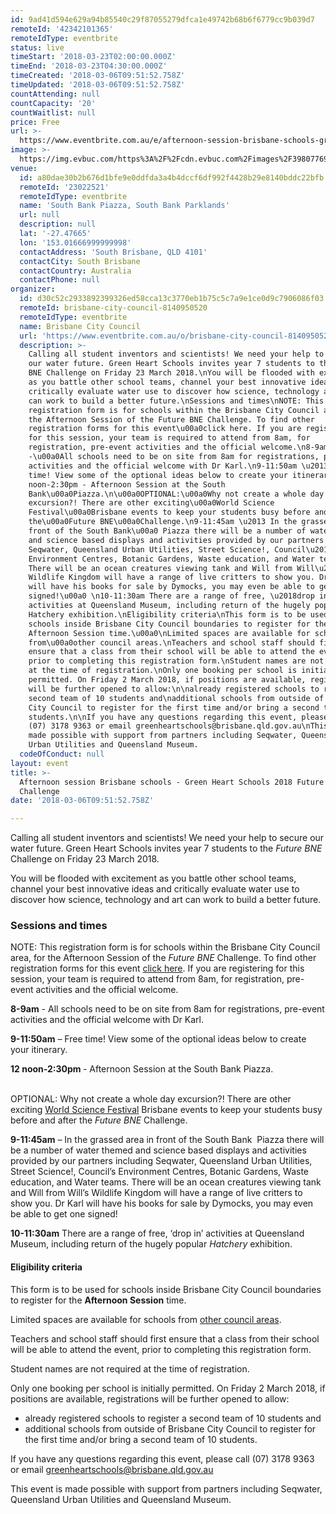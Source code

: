 ```yaml
---
id: 9ad41d594e629a94b85540c29f87055279dfca1e49742b68b6f6779cc9b039d7
remoteId: '42342101365'
remoteIdType: eventbrite
status: live
timeStart: '2018-03-23T02:00:00.000Z'
timeEnd: '2018-03-23T04:30:00.000Z'
timeCreated: '2018-03-06T09:51:52.758Z'
timeUpdated: '2018-03-06T09:51:52.758Z'
countAttending: null
countCapacity: '20'
countWaitlist: null
price: Free
url: >-
  https://www.eventbrite.com.au/e/afternoon-session-brisbane-schools-green-heart-schools-2018-future-bne-challenge-tickets-42342101365?aff=ebapi
image: >-
  https://img.evbuc.com/https%3A%2F%2Fcdn.evbuc.com%2Fimages%2F39807769%2F142127969930%2F1%2Foriginal.jpg?s=7f985f1e7c7f5074ce58f56ea89529bf
venue:
  id: a80dae30b2b676d1bfe9e0ddfda3a4b4dccf6df992f4428b29e8140bddc22bfb
  remoteId: '23022521'
  remoteIdType: eventbrite
  name: 'South Bank Piazza, South Bank Parklands'
  url: null
  description: null
  lat: '-27.47665'
  lon: '153.01666999999998'
  contactAddress: 'South Brisbane, QLD 4101'
  contactCity: South Brisbane
  contactCountry: Australia
  contactPhone: null
organizer:
  id: d30c52c2933892399326ed58cca13c3770eb1b75c5c7a9e1ce0d9c7906086f03
  remoteId: brisbane-city-council-8140950520
  remoteIdType: eventbrite
  name: Brisbane City Council
  url: 'https://www.eventbrite.com.au/o/brisbane-city-council-8140950520'
  description: >-
    Calling all student inventors and scientists! We need your help to secure
    our water future. Green Heart Schools invites year 7 students to the Future
    BNE Challenge on Friday 23 March 2018.\nYou will be flooded with excitement
    as you battle other school teams, channel your best innovative ideas and
    critically evaluate water use to discover how science, technology and art
    can work to build a better future.\nSessions and times\nNOTE: This
    registration form is for schools within the Brisbane City Council area, for
    the Afternoon Session of the Future BNE Challenge. To find other
    registration forms for this event\u00a0click here. If you are registering
    for this session, your team is required to attend from 8am, for
    registration, pre-event activities and the official welcome.\n8-9am
    -\u00a0All schools need to be on site from 8am for registrations, pre-event
    activities and the official welcome with Dr Karl.\n9-11:50am \u2013 Free
    time! View some of the optional ideas below to create your itinerary.\n12
    noon-2:30pm - Afternoon Session at the South
    Bank\u00a0Piazza.\n\u00a0OPTIONAL:\u00a0Why not create a whole day
    excursion?! There are other exciting\u00a0World Science
    Festival\u00a0Brisbane events to keep your students busy before and after
    the\u00a0Future BNE\u00a0Challenge.\n9-11:45am \u2013 In the grassed area in
    front of the South Bank\u00a0 Piazza there will be a number of water themed
    and science based displays and activities provided by our partners including
    Seqwater, Queensland Urban Utilities, Street Science!, Council\u2019s
    Environment Centres, Botanic Gardens, Waste education, and Water teams.
    There will be an ocean creatures viewing tank and Will from Will\u2019s
    Wildlife Kingdom will have a range of live critters to show you. Dr Karl
    will have his books for sale by Dymocks, you may even be able to get one
    signed!\u00a0 \n10-11:30am There are a range of free, \u2018drop in\u2019
    activities at Queensland Museum, including return of the hugely popular
    Hatchery exhibition.\nEligibility criteria\nThis form is to be used for
    schools inside Brisbane City Council boundaries to register for the
    Afternoon Session time.\u00a0\nLimited spaces are available for schools
    from\u00a0other council areas.\nTeachers and school staff should first
    ensure that a class from their school will be able to attend the event,
    prior to completing this registration form.\nStudent names are not required
    at the time of registration.\nOnly one booking per school is initially
    permitted. On Friday 2 March 2018, if positions are available, registrations
    will be further opened to allow:\n\nalready registered schools to register a
    second team of 10 students and\nadditional schools from outside of Brisbane
    City Council to register for the first time and/or bring a second team of 10
    students.\n\nIf you have any questions regarding this event, please call
    (07) 3178 9363 or email greenheartschools@brisbane.qld.gov.au\nThis event is
    made possible with support from partners including Seqwater, Queensland
    Urban Utilities and Queensland Museum.
  codeOfConduct: null
layout: event
title: >-
  Afternoon session Brisbane schools - Green Heart Schools 2018 Future BNE
  Challenge
date: '2018-03-06T09:51:52.758Z'

---
```

<P>Calling all student inventors and scientists! We need your help to secure our water future. Green Heart Schools invites year 7 students to the <I>Future BNE</I> Challenge on Friday 23 March 2018.</P>
<P CLASS="MsoNormal"><SPAN>You will be flooded with excitement as you battle other school teams, channel your best innovative ideas and critically evaluate water use to discover how science, technology and art can work to build a better future.</SPAN></P>
<H3>Sessions and times</H3>
<P CLASS="MsoNormal">NOTE: This registration form is for schools within the Brisbane City Council area, for the Afternoon Session of the <I>Future BNE</I> Challenge. To find other registration forms for this event <A HREF="https://www.brisbane.qld.gov.au/environment-waste/be-clean-green-brisbane/green-schools/schools-events-competitions/future-bne-challenge-world-science-festival-brisbane" TARGET="_blank" REL="noreferrer noopener nofollow noopener noreferrer nofollow">click here</A>. If you are registering for this session, your team is required to attend from 8am, for registration, pre-event activities and the official welcome.</P>
<P CLASS="MsoNormal"><STRONG>8-9am</STRONG><SPAN> -<SPAN> </SPAN><SPAN>All schools need to be on site from 8am for registrations, pre-event activities and the official welcome with Dr Karl.</SPAN></SPAN></P>
<P CLASS="MsoNormal"><STRONG>9-11:50am</STRONG><SPAN> – Free time! View some of the optional ideas below to create your itinerary.</SPAN></P>
<P CLASS="MsoNormal"><STRONG>12 noon-2:30pm </STRONG><SPAN>- Afternoon Session at the <SPAN>South Bank </SPAN><SPAN>Piazza</SPAN>.</SPAN></P>
<P CLASS="MsoNormal"><SPAN> <BR></SPAN><SPAN>OPTIONAL: </SPAN><SPAN>Why not create a whole day excursion?! There are other exciting </SPAN><A HREF="http://www.worldsciencefestival.com.au/" TARGET="_blank" REL="noreferrer noopener nofollow noopener noreferrer nofollow">World Science Festival</A><SPAN> Brisbane events to keep your students busy before and after the </SPAN><I>Future BNE</I><SPAN> Challenge.</SPAN></P>
<P CLASS="MsoNormal"><STRONG>9-11:45am</STRONG><SPAN> – In the grassed area in front of the South Bank  Piazza there will be a number of water themed and science based displays and activities provided by our partners including Seqwater, Queensland Urban Utilities, Street Science!, Council’s Environment Centres, Botanic Gardens, Waste education, and Water teams. There will be an ocean creatures viewing tank and Will from Will’s Wildlife Kingdom will have a range of live critters to show you. Dr Karl will have his books for sale by Dymocks, you may even be able to get one signed!  </SPAN></P>
<P CLASS="MsoNormal"><STRONG>10-11:30am</STRONG> There are a range of free, ‘drop in’ activities at Queensland Museum, including return of the hugely popular <I>Hatchery</I> exhibition.</P>
<H4>Eligibility criteria</H4>
<P CLASS="MsoNormal"><SPAN>This form is to be used for schools inside Brisbane City Council boundaries to register for the <STRONG>Afternoon Session</STRONG> time. </SPAN></P>
<P CLASS="MsoNormal">Limited spaces are available for schools from <A HREF="https://www.brisbane.qld.gov.au/environment-waste/be-clean-green-brisbane/green-schools/schools-events-competitions/future-bne-challenge-world-science-festival-brisbane" TARGET="_blank" REL="noreferrer noopener nofollow noopener noreferrer nofollow">other council areas</A>.</P>
<P CLASS="MsoNormal">Teachers and school staff should first ensure that a class from their school will be able to attend the event, prior to completing this registration form.</P>
<P CLASS="MsoNormal"><SPAN>Student names are not required at the time of registration.</SPAN></P>
<P CLASS="MsoNormal"><SPAN>Only one booking per school is initially permitted. On Friday 2 March 2018, if positions are available, registrations will be further opened to allow:</SPAN></P>
<UL>
<LI><SPAN>already registered schools to register a second team of 10 students and</SPAN></LI>
<LI><SPAN>additional schools from outside of Brisbane City Council to register for the first time and/or bring a second team of 10 students.</SPAN></LI>
</UL>
<P CLASS="MsoNormal"><SPAN>If you have any questions regarding this event, please call (07) 3178 9363 or email </SPAN><SPAN><A HREF="mailto:greenheartschools@brisbane.qld.gov.au" TARGET="_blank" REL="noreferrer noopener nofollow noopener noreferrer nofollow">greenheartschools@brisbane.qld.gov.au</A></SPAN></P>
<P CLASS="MsoNormal"><SPAN>This event is made possible with support from partners including Seqwater, Queensland Urban Utilities and Queensland Museum.</SPAN></P>
